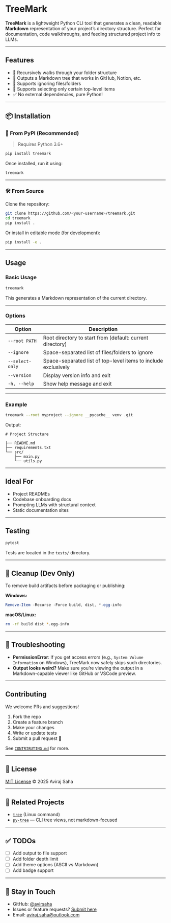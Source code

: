 #  TreeMark

**TreeMark** is a lightweight Python CLI tool that generates a clean, readable **Markdown** representation of your project’s directory structure. Perfect for documentation, code walkthroughs, and feeding structured project info to LLMs.

---

##  Features

* 📁 Recursively walks through your folder structure
* 📝 Outputs a Markdown tree that works in GitHub, Notion, etc.
* 🎯 Supports ignoring files/folders
* 🎯 Supports selecting only certain top-level items
* ✅ No external dependencies, pure Python!

---

## 📦 Installation

### 📌 From PyPI (Recommended)

> Requires Python 3.6+

```bash
pip install treemark
```

Once installed, run it using:

```bash
treemark
```

---

### 🛠️ From Source

Clone the repository:

```bash
git clone https://github.com/<your-username>/treemark.git
cd treemark
pip install .
```

Or install in editable mode (for development):

```bash
pip install -e .
```

---

##  Usage

### Basic Usage

```bash
treemark
```

This generates a Markdown representation of the current directory.

---

### Options


| Option          | Description                                                    |
| --------------- | -------------------------------------------------------------- |
| `--root PATH`   | Root directory to start from (default: current directory)      |
| `--ignore`      | Space-separated list of files/folders to ignore                |
| `--select-only` | Space-separated list of top-level items to include exclusively |
| `--version`     | Display version info and exit                                  |
| `-h, --help`    | Show help message and exit                                     |

---

### Example

```bash
treemark --root myproject --ignore __pycache__ venv .git
```

Output:

```
# Project Structure

├── README.md
├── requirements.txt
└── src/
    ├── main.py
    └── utils.py
```

---

##  Ideal For

* Project READMEs
* Codebase onboarding docs
* Prompting LLMs with structural context
* Static documentation sites

---

##  Testing

```bash
pytest
```

Tests are located in the `tests/` directory.

---

## 🧹 Cleanup (Dev Only)

To remove build artifacts before packaging or publishing:

**Windows:**

```powershell
Remove-Item -Recurse -Force build, dist, *.egg-info
```

**macOS/Linux:**

```bash
rm -rf build dist *.egg-info
```

---

## 🐛 Troubleshooting

* **PermissionError**: If you get access errors (e.g., `System Volume Information` on Windows), TreeMark now safely skips such directories.
* **Output looks weird?** Make sure you’re viewing the output in a Markdown-capable viewer like GitHub or VSCode preview.

---

##  Contributing

We welcome PRs and suggestions!

1. Fork the repo
2. Create a feature branch
3. Make your changes
4. Write or update tests
5. Submit a pull request 🚀

See [`CONTRIBUTING.md`](CONTRIBUTING.md) for more.

---

## 📜 License

[MIT License](LICENSE) © 2025 Aviraj Saha

---

## 🔗 Related Projects

* [`tree`](https://man7.org/linux/man-pages/man1/tree.1.html) (Linux command)
* [`py-tree`](https://pypi.org/project/tree/) — CLI tree views, not markdown-focused

---

## ✅ TODOs

* [ ] Add output to file support
* [ ] Add folder depth limit
* [ ] Add theme options (ASCII vs Markdown)
* [ ] Add badge support

---

## 📣 Stay in Touch

* GitHub: [@avirsaha](https://github.com/avirsaha)
* Issues or feature requests? [Submit here](https://github.com/avirsaha/treemark/issues)
* Email: aviraj.saha@outlook.com
